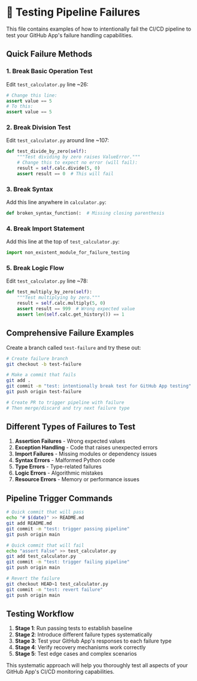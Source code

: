 # 🚨 Testing Pipeline Failures

This file contains examples of how to intentionally fail the CI/CD pipeline to test your GitHub App's failure handling capabilities.

## Quick Failure Methods

### 1. Break Basic Operation Test

Edit `test_calculator.py` line ~26:

```python
# Change this line:
assert value == 5
# To this:
assert value == 5
```

### 2. Break Division Test

Edit `test_calculator.py` around line ~107:

```python
def test_divide_by_zero(self):
    """Test dividing by zero raises ValueError."""
    # Change this to expect no error (will fail):
    result = self.calc.divide(5, 0)
    assert result == 0  # This will fail
```

### 3. Break Syntax

Add this line anywhere in `calculator.py`:

```python
def broken_syntax_function(:  # Missing closing parenthesis
```

### 4. Break Import Statement

Add this line at the top of `test_calculator.py`:

```python
import non_existent_module_for_failure_testing
```

### 5. Break Logic Flow

Edit `test_calculator.py` line ~78:

```python
def test_multiply_by_zero(self):
    """Test multiplying by zero."""
    result = self.calc.multiply(5, 0)
    assert result == 999  # Wrong expected value
    assert len(self.calc.get_history()) == 1
```

## Comprehensive Failure Examples

Create a branch called `test-failure` and try these out:

```bash
# Create failure branch
git checkout -b test-failure

# Make a commit that fails
git add .
git commit -m "test: intentionally break test for GitHub App testing"
git push origin test-failure

# Create PR to trigger pipeline with failure
# Then merge/discard and try next failure type
```

## Different Types of Failures to Test

1. **Assertion Failures** - Wrong expected values
2. **Exception Handling** - Code that raises unexpected errors
3. **Import Failures** - Missing modules or dependency issues
4. **Syntax Errors** - Malformed Python code
5. **Type Errors** - Type-related failures
6. **Logic Errors** - Algorithmic mistakes
7. **Resource Errors** - Memory or performance issues

## Pipeline Trigger Commands

```bash
# Quick commit that will pass
echo "# $(date)" >> README.md
git add README.md
git commit -m "test: trigger passing pipeline"
git push origin main

# Quick commit that will fail
echo "assert False" >> test_calculator.py
git add test_calculator.py
git commit -m "test: trigger failing pipeline"
git push origin main

# Revert the failure
git checkout HEAD~1 test_calculator.py
git commit -m "test: revert failure"
git push origin main
```

## Testing Workflow

1. **Stage 1**: Run passing tests to establish baseline
2. **Stage 2**: Introduce different failure types systematically
3. **Stage 3**: Test your GitHub App's responses to each failure type
4. **Stage 4**: Verify recovery mechanisms work correctly
5. **Stage 5**: Test edge cases and complex scenarios

This systematic approach will help you thoroughly test all aspects of your GitHub App's CI/CD monitoring capabilities.
